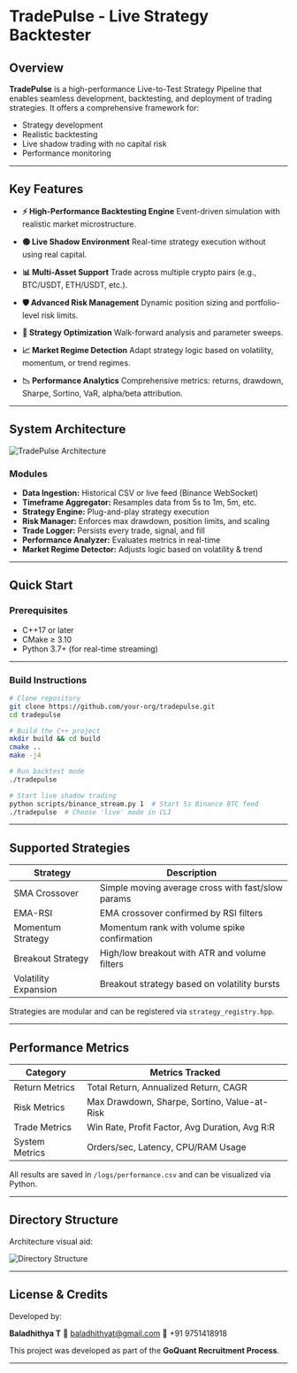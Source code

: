 

# **TradePulse - Live Strategy Backtester**

## **Overview**

**TradePulse** is a high-performance Live-to-Test Strategy Pipeline that enables seamless development, backtesting, and deployment of trading strategies. It offers a comprehensive framework for:

* Strategy development
* Realistic backtesting
* Live shadow trading with no capital risk
* Performance monitoring

---

## **Key Features**

* **⚡ High-Performance Backtesting Engine**
  Event-driven simulation with realistic market microstructure.

* **🟢 Live Shadow Environment**
  Real-time strategy execution without using real capital.

* **📊 Multi-Asset Support**
  Trade across multiple crypto pairs (e.g., BTC/USDT, ETH/USDT, etc.).

* **🛡️ Advanced Risk Management**
  Dynamic position sizing and portfolio-level risk limits.

* **🧠 Strategy Optimization**
  Walk-forward analysis and parameter sweeps.

* **📈 Market Regime Detection**
  Adapt strategy logic based on volatility, momentum, or trend regimes.

* **📉 Performance Analytics**
  Comprehensive metrics: returns, drawdown, Sharpe, Sortino, VaR, alpha/beta attribution.

---

## **System Architecture**

![TradePulse Architecture](https://github.com/user-attachments/assets/3033de4d-8e40-4563-aba2-ed08f12f588a)

### **Modules**

* **Data Ingestion:** Historical CSV or live feed (Binance WebSocket)
* **Timeframe Aggregator:** Resamples data from 5s to 1m, 5m, etc.
* **Strategy Engine:** Plug-and-play strategy execution
* **Risk Manager:** Enforces max drawdown, position limits, and scaling
* **Trade Logger:** Persists every trade, signal, and fill
* **Performance Analyzer:** Evaluates metrics in real-time
* **Market Regime Detector:** Adjusts logic based on volatility & trend

---

## **Quick Start**

### **Prerequisites**

* C++17 or later
* CMake ≥ 3.10
* Python 3.7+ (for real-time streaming)

---

### **Build Instructions**

```bash
# Clone repository
git clone https://github.com/your-org/tradepulse.git
cd tradepulse

# Build the C++ project
mkdir build && cd build
cmake ..
make -j4

# Run backtest mode
./tradepulse

# Start live shadow trading
python scripts/binance_stream.py 1  # Start 5s Binance BTC feed
./tradepulse  # Choose 'live' mode in CLI
```

---

## **Supported Strategies**

| Strategy             | Description                                       |
| -------------------- | ------------------------------------------------- |
| SMA Crossover        | Simple moving average cross with fast/slow params |
| EMA-RSI              | EMA crossover confirmed by RSI filters            |
| Momentum Strategy    | Momentum rank with volume spike confirmation      |
| Breakout Strategy    | High/low breakout with ATR and volume filters     |
| Volatility Expansion | Breakout strategy based on volatility bursts      |

Strategies are modular and can be registered via `strategy_registry.hpp`.

---

## **Performance Metrics**

| Category       | Metrics Tracked                                 |
| -------------- | ----------------------------------------------- |
| Return Metrics | Total Return, Annualized Return, CAGR           |
| Risk Metrics   | Max Drawdown, Sharpe, Sortino, Value-at-Risk    |
| Trade Metrics  | Win Rate, Profit Factor, Avg Duration, Avg R\:R |
| System Metrics | Orders/sec, Latency, CPU/RAM Usage              |

All results are saved in `/logs/performance.csv` and can be visualized via Python.

---

## **Directory Structure**

Architecture visual aid:

![Directory Structure](https://github.com/user-attachments/assets/44e21f74-53e6-4e8d-b4ae-5645f6bc2a06)

---

## **License & Credits**

Developed by:

**Baladhithya T**
📧 [baladhithyat@gmail.com](mailto:baladhithyat@gmail.com)
📱 +91 9751418918

This project was developed as part of the **GoQuant Recruitment Process**.

---

